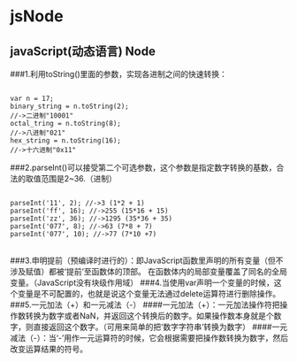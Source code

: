 # jsNode
## javaScript(动态语言) Node

###1.利用toString()里面的参数，实现各进制之间的快速转换：
<pre><code>
var n = 17;
binary_string = n.toString(2);
//->二进制"10001"
octal_tring = n.toString(8);
//->八进制"021"
hex_string = n.toString(16);
//->十六进制"0x11"</code>
</pre>
###2.parseInt()可以接受第二个可选参数，这个参数是指定数字转换的基数，合法的取值范围是2~36.（进制）
<pre>
<code>
parseInt('11', 2); //->3 (1*2 + 1)
parseInt('ff', 16); //->255 (15*16 + 15)
parseInt('zz', 36); //->1295 (35*36 + 35)
parseInt('077', 8); //->63 (7*8 + 7)
parseInt('077', 10); //->77 (7*10 +7)
</code>
</pre>
###3.申明提前（预编译时进行的）：即JavaScript函数里声明的所有变量（但不涉及赋值）都被‘提前’至函数体的顶部。
在函数体内的局部变量覆盖了同名的全局变量。（JavaScript没有块级作用域）
###4.当使用var声明一个变量的时候，这个变量是不可配置的，也就是说这个变量无法通过delete运算符进行删除操作。
###5.一元加法（+）和一元减法（-）
####一元加法（+）：一元加法操作符把操作数转换为数字或者NaN，并返回这个转换后的数字。如果操作数本身就是个数字，则直接返回这个数字。（可用来简单的把‘数字字符串’转换为数字）
####一元减法（-）：当‘-’用作一元运算符的时候，它会根据需要把操作数转换为数字，然后改变运算结果的符号。

